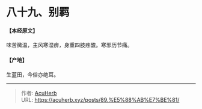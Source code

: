 # 八十九、别羁


#### 【本经原文】
味苦微温，主风寒湿痹，身重四肢疼酸。寒邪历节痛。
#### 【产地】
生蓝田，今俗亦绝耳。

---

> 作者: [AcuHerb](https://acuherb.xyz)  
> URL: https://acuherb.xyz/posts/89.%E5%88%AB%E7%BE%81/  

